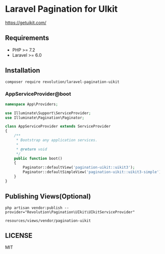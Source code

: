 # Laravel Pagination for UIkit

https://getuikit.com/

## Requirements
- PHP >= 7.2
- Laravel >= 6.0

## Installation

```
composer require revolution/laravel-pagination-uikit
```

### AppServiceProvider@boot

```php
namespace App\Providers;

use Illuminate\Support\ServiceProvider;
use Illuminate\Pagination\Paginator;

class AppServiceProvider extends ServiceProvider
{
    /**
     * Bootstrap any application services.
     *
     * @return void
     */
    public function boot()
    {
        Paginator::defaultView('pagination-uikit::uikit3');
        Paginator::defaultSimpleView('pagination-uikit::uikit3-simple');
    }
}
```

## Publishing Views(Optional)
```
php artisan vendor:publish --provider="Revolution\Pagination\UIkit\UIkitServiceProvider"
```

`resources/views/vendor/pagination-uikit`

## LICENSE
MIT  
